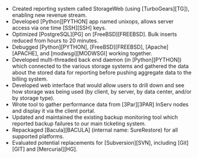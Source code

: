 * Created reporting system called StorageWeb (using [TurboGears][TG]), enabling new revenue stream.
* Developed [Python][PYTHON] app named unixops, allows server access via one time [SSH][SSH] keys.
* Optimized [PostgreSQL][PG] on [FreeBSD][FREEBSD]. Bulk inserts reduced from hours to 20 minutes.
* Debugged [Python][PYTHON], [FreeBSD][FREEBSD], [Apache][APACHE], and [modwsgi][MODWSGI] working together.
* Developed multi-threaded back end daemon (in [Python][PYTHON]) which connected to the various storage systems and gathered the data about the stored data for reporting before pushing aggregate data to the billing system.
* Developed web interface that would allow users to drill down and see how storage was being used (by client, by server, by data center, and/or by storage type).
* Wrote tool to gather performance data from [3Par][3PAR] InServ nodes and display it via the client portal.
* Updated and maintained the existing backup monitoring tool which reported backup failures to our main ticketing system.
* Repackaged [Bacula][BACULA] (internal name: SureRestore) for all supported platforms.
* Evaluated potential replacements for [Subversion][SVN], including [Git][GIT] and [Mercurial][HG].
